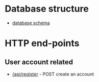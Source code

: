 # Database structure

* [database schema](database.md)

# HTTP end-points

## User account related

* [/api/register](register.md) - POST create an account
